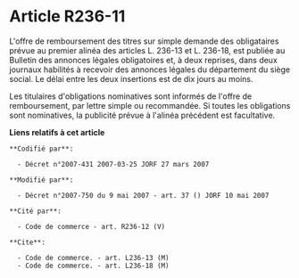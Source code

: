 # Article R236-11

L'offre de remboursement des titres sur simple demande des obligataires prévue au premier alinéa des articles L. 236-13 et L.
236-18, est publiée au Bulletin des annonces légales obligatoires et, à deux reprises, dans deux journaux habilités à
recevoir des annonces légales du département du siège social. Le délai entre les deux insertions est de dix jours au moins.

Les titulaires d'obligations nominatives sont informés de l'offre de remboursement, par lettre simple ou recommandée. Si
toutes les obligations sont nominatives, la publicité prévue à l'alinéa précédent est facultative.

**Liens relatifs à cet article**

	**Codifié par**:

	  - Décret n°2007-431 2007-03-25 JORF 27 mars 2007

	**Modifié par**:

	  - Décret n°2007-750 du 9 mai 2007 - art. 37 () JORF 10 mai 2007

	**Cité par**:

	  - Code de commerce - art. R236-12 (V)

	**Cite**:

	  - Code de commerce. - art. L236-13 (M)
	  - Code de commerce. - art. L236-18 (M)
